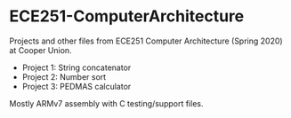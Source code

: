 # ECE251-ComputerArchitecture

Projects and other files from ECE251 Computer Architecture (Spring 2020) at Cooper Union.

- Project 1: String concatenator
- Project 2: Number sort
- Project 3: PEDMAS calculator

Mostly ARMv7 assembly with C testing/support files. 
